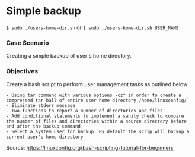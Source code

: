 # Simple backup

`$ sudo ./users-home-dir.sh`
or `$ sudo ./users-home-dir.sh USER_NAME`

### Case Scenario
Creating a simple backup of user's home directory.

### Objectives
Create a bash script to perform user management tasks as outlined below:

    - Using tar command with various options -czf in order to create a compressed tar ball of entire user home directory /home/linuxconfig/
    - Eliminate stderr message
    - Two functions to report a number of directories and files
    - Add conditional statements to implement a sanity check to compare the number of files and directories within a source directory before and after the backup command
    - Select a system user for backup. By default the scrip will backup a current user's home directory


Source: https://linuxconfig.org/bash-scripting-tutorial-for-beginners